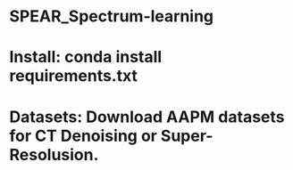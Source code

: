 # SPEAR_Spectrum-learning
# Install: conda install requirements.txt
# Datasets: Download AAPM datasets for CT Denoising or Super-Resolusion.
